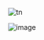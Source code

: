 ![tn](https://github.com/user-attachments/assets/1cd0a0bf-2c01-4b53-ac4f-5445f24f7f71)

![image](https://github.com/user-attachments/assets/77da8fde-8b0b-41f5-84a6-03f3534eac04)

